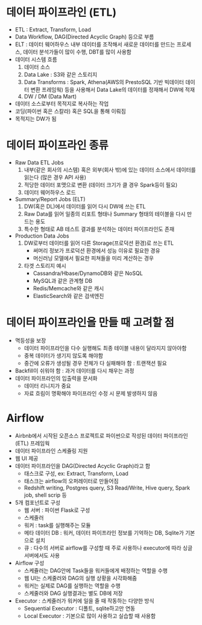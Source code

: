 # 데이터 파이프라인 (ETL)
- ETL : Extract, Transform, Load
- Data Workflow, DAG(Directed Acyclic Graph) 등으로 부름
- ELT : 데이터 웨어하우스 내부 데이터를 조작해서 새로운 데이터를 만드는 프로세스, 데이터 분석가들이 많이 수행, DBT를 많이 사용함
- 데이터 시스템 흐름
    1. 데이터 소스
    2. Data Lake : S3와 같은 스토리지
    3. Data Transforms : Spark, Athena(AWS의 PrestoSQL 기반 빅데이터 데이터 변환 프레임웍) 등을 사용해서 Data Lake의 데이터를 정재해서 DW에 적재
    4. DW / DM (Data Mart)
- 데이터 소스로부터 목적지로 복사하는 작업
- 코딩(파이썬 혹은 스칼라) 혹은 SQL을 통해 이뤄짐
- 목적지는 DW가 됨

# 데이터 파이프라인 종류
- Raw Data ETL Jobs
    1. 내부(같은 회사의 시스템) 혹은 외부(회사 밖)에 있는 데이터 소스에서 데이터를 읽는다 (많은 경우 API 사용)
    2. 적당한 데이터 포맷으로 변환 (데이터 크기가 클 경우 Spark등이 필요)
    3. 데이터 웨어하우스 로드
- Summary/Report Jobs (ELT)
    1. DW(혹은 DL)에서 데이터를 읽어 다시 DW에 쓰는 ETL
    2. Raw Data를 읽어 일종의 리포트 형태나 Summary 형태의 테이블을 다시 만드는 용도
    3. 특수한 형태로 AB 테스트 결과를 분석하는 데이터 파이프라인도 존재
- Production Data Jobs
    1. DW로부터 데이터를 읽어 다른 Storage(프로덕션 환경)로 쓰는 ETL
        - 써머리 정보가 프로덕션 환경에서 성능 이유로 필요한 경유
        - 머신러닝 모델에서 필요한 피쳐들을 미리 계산하는 경우
    2. 타겟 스토리지 예시
        - Cassandra/Hbase/DynamoDB와 같은 NoSQL
        - MySQL과 같은 관계형 DB
        - Redis/Memcache와 같은 캐시
        - ElasticSearch와 같은 검색엔진

# 데이터 파이프라인을 만들 때 고려할 점
- 멱등성을 보장
    - 데이터 파이프라인을 다수 실행해도 최종 테이블 내용이 달라지지 않아야함
    - 중복 데이터가 생기지 않도록 해야함
    - 중간에 오류가 생성될 경우 전체가 다 실패해야 함 : 트랜잭션 필요
- Backfill이 쉬워야 함 : 과거 데이터를 다시 채우는 과정
- 데이터 파이프라인의 입출력을 문서화
    - 데이터 리니지가 중요
    - 자료 흐림이 명확해야 파이프라인 수정 시 문제 발생하지 않음

# Airflow
- Airbnb에서 시작된 오픈소스 프로젝트로 파이썬으로 작성된 데이터 파이프라인 (ETL) 프레임웍
- 데이터 파이프라인 스케쥴링 지원
- 웹 UI 제공
- 데이터 파이프라인을 DAG(Directed Acyclic Graph)라고 함
    - 태스크로 구성, ex: Extract, Transform, Load
    - 태스크는 airflow의 오퍼레이터로 만들어짐
    - Redshift writing, Postgres query, S3 Read/Write, Hive query, Spark job, shell scrip 등
- 5개 컴포넌트로 구성
    - 웹 서버 : 파이썬 Flask로 구성
    - 스케줄러 
    - 워커 : task를 실행해주는 모듈
    - 메타 데이터 DB : 워커, 데이터 파이프라인 정보를 기억하는 DB, Sqlite가 기본으로 설치
    - 큐 : 다수의 서버로 airflow를 구성할 때 주로 사용하나 executor에 따라 싱글서버에서도 사용
- Airflow 구성
    - 스케쥴러는 DAG안에 Task들을 워커들에게 배정하는 역할을 수행
    - 웹 UI는 스케줄러와 DAG의 실행 상황을 시각화해줌
    - 워커는 실제로 DAG를 실행하는 역할을 수행
    - 스케줄러와 DAG 실행결과는 별도 DB에 저장
- Executor : 스케쥴러가 워커에 일을 줄 때 작동하는 다양한 방식
    - Sequential Executor : 디폴트, sqlite하고만 연동
    - Local Executor : 기본으로 많이 사용하고 실습할 때 사용함
